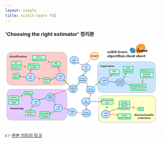 ```yaml
---
layout: single
title: scikit-learn 자료
---
```

### 'Choosing the right estimator' 정리본
![](/images/scikit_learn_guide.png)  
  
👉 [원본 이미지 링크](https://scikit-learn.org/stable/tutorial/machine_learning_map/)

